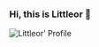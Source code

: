 ### Hi, this is Littleor 👋

![Littleor' Profile](https://github-readme-stats.vercel.app/api?username=Littleor&count_private=true&show_icons=true)

<!-- ![Littleor's Top Langs](https://github-readme-stats.vercel.app/api/top-langs/?username=Littleor&langs_count=8) -->


<!-- <div align=center> -->
<!--   <img src="https://github-readme-stats.vercel.app/api?username=Littleor&show_icons=true&theme=Gradient" /> -->
<!-- </div> -->
<!-- ![Littleor's github stats](https://github-readme-stats.vercel.app/api?username=Littleor&show_icons=true&theme=Gradient) -->

